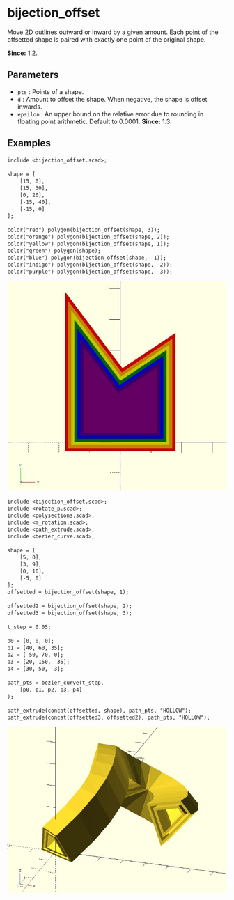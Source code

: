 # bijection_offset

Move 2D outlines outward or inward by a given amount. Each point of the offsetted shape is paired with exactly one point of the original shape.

**Since:** 1.2.

## Parameters

- `pts` : Points of a shape.
- `d` : Amount to offset the shape. When negative, the shape is offset inwards. 
- `epsilon` : An upper bound on the relative error due to rounding in floating point arithmetic. Default to 0.0001. **Since:** 1.3.

## Examples

	include <bijection_offset.scad>;

	shape = [
		[15, 0],
		[15, 30],
		[0, 20],
		[-15, 40],
		[-15, 0]
	];

	color("red") polygon(bijection_offset(shape, 3));
	color("orange") polygon(bijection_offset(shape, 2));
	color("yellow") polygon(bijection_offset(shape, 1));
	color("green") polygon(shape);
	color("blue") polygon(bijection_offset(shape, -1));
	color("indigo") polygon(bijection_offset(shape, -2));
	color("purple") polygon(bijection_offset(shape, -3));

![bijection_offset](images/lib-bijection_offset-1.JPG)

	include <bijection_offset.scad>;
	include <rotate_p.scad>;
	include <polysections.scad>;
    include <m_rotation.scad>;
	include <path_extrude.scad>;
	include <bezier_curve.scad>;

	shape = [
		[5, 0],
		[3, 9],
		[0, 10],    
		[-5, 0]
	];
	offsetted = bijection_offset(shape, 1);

	offsetted2 = bijection_offset(shape, 2);
	offsetted3 = bijection_offset(shape, 3);

	t_step = 0.05;

	p0 = [0, 0, 0];
	p1 = [40, 60, 35];
	p2 = [-50, 70, 0];
	p3 = [20, 150, -35];
	p4 = [30, 50, -3];

	path_pts = bezier_curve(t_step, 
		[p0, p1, p2, p3, p4]
	);

	path_extrude(concat(offsetted, shape), path_pts, "HOLLOW");
	path_extrude(concat(offsetted3, offsetted2), path_pts, "HOLLOW");

![bijection_offset](images/lib-bijection_offset-2.JPG)

